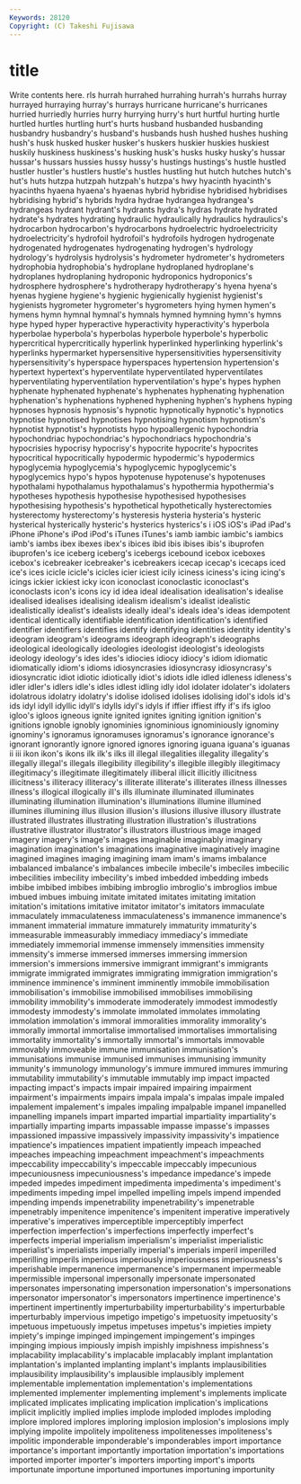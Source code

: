 ```yaml
---
Keywords: 28120 
Copyright: (C) Takeshi Fujisawa
---
```


# title

Write contents here.
rls
hurrah hurrahed hurrahing hurrah's hurrahs hurray hurrayed hurraying hurray's hurrays
hurricane hurricane's hurricanes hurried hurriedly hurries hurry hurrying hurry's hurt
hurtful hurting hurtle hurtled hurtles hurtling hurt's hurts husband husbanded
husbanding husbandry husbandry's husband's husbands hush hushed hushes hushing hush's
husk husked husker husker's huskers huskier huskies huskiest huskily huskiness
huskiness's husking husk's husks husky husky's hussar hussar's hussars hussies
hussy hussy's hustings hustings's hustle hustled hustler hustler's hustlers hustle's
hustles hustling hut hutch hutches hutch's hut's huts hutzpa hutzpah
hutzpah's hutzpa's hwy hyacinth hyacinth's hyacinths hyaena hyaena's hyaenas hybrid
hybridise hybridised hybridises hybridising hybrid's hybrids hydra hydrae hydrangea hydrangea's
hydrangeas hydrant hydrant's hydrants hydra's hydras hydrate hydrated hydrate's hydrates
hydrating hydraulic hydraulically hydraulics hydraulics's hydrocarbon hydrocarbon's hydrocarbons hydroelectric hydroelectricity
hydroelectricity's hydrofoil hydrofoil's hydrofoils hydrogen hydrogenate hydrogenated hydrogenates hydrogenating hydrogen's
hydrology hydrology's hydrolysis hydrolysis's hydrometer hydrometer's hydrometers hydrophobia hydrophobia's hydroplane
hydroplaned hydroplane's hydroplanes hydroplaning hydroponic hydroponics hydroponics's hydrosphere hydrosphere's hydrotherapy
hydrotherapy's hyena hyena's hyenas hygiene hygiene's hygienic hygienically hygienist hygienist's
hygienists hygrometer hygrometer's hygrometers hying hymen hymen's hymens hymn hymnal
hymnal's hymnals hymned hymning hymn's hymns hype hyped hyper hyperactive
hyperactivity hyperactivity's hyperbola hyperbolae hyperbola's hyperbolas hyperbole hyperbole's hyperbolic hypercritical
hypercritically hyperlink hyperlinked hyperlinking hyperlink's hyperlinks hypermarket hypersensitive hypersensitivities hypersensitivity
hypersensitivity's hyperspace hyperspaces hypertension hypertension's hypertext hypertext's hyperventilate hyperventilated hyperventilates
hyperventilating hyperventilation hyperventilation's hype's hypes hyphen hyphenate hyphenated hyphenate's hyphenates
hyphenating hyphenation hyphenation's hyphenations hyphened hyphening hyphen's hyphens hyping hypnoses
hypnosis hypnosis's hypnotic hypnotically hypnotic's hypnotics hypnotise hypnotised hypnotises hypnotising
hypnotism hypnotism's hypnotist hypnotist's hypnotists hypo hypoallergenic hypochondria hypochondriac hypochondriac's
hypochondriacs hypochondria's hypocrisies hypocrisy hypocrisy's hypocrite hypocrite's hypocrites hypocritical hypocritically
hypodermic hypodermic's hypodermics hypoglycemia hypoglycemia's hypoglycemic hypoglycemic's hypoglycemics hypo's hypos
hypotenuse hypotenuse's hypotenuses hypothalami hypothalamus hypothalamus's hypothermia hypothermia's hypotheses hypothesis
hypothesise hypothesised hypothesises hypothesising hypothesis's hypothetical hypothetically hysterectomies hysterectomy hysterectomy's
hysteresis hysteria hysteria's hysteric hysterical hysterically hysteric's hysterics hysterics's i
iOS iOS's iPad iPad's iPhone iPhone's iPod iPod's iTunes iTunes's
iamb iambic iambic's iambics iamb's iambs ibex ibexes ibex's ibices
ibid ibis ibises ibis's ibuprofen ibuprofen's ice iceberg iceberg's icebergs
icebound icebox iceboxes icebox's icebreaker icebreaker's icebreakers icecap icecap's icecaps
iced ice's ices icicle icicle's icicles icier iciest icily iciness
iciness's icing icing's icings ickier ickiest icky icon iconoclast iconoclastic
iconoclast's iconoclasts icon's icons icy id idea ideal idealisation idealisation's
idealise idealised idealises idealising idealism idealism's idealist idealistic idealistically idealist's
idealists ideally ideal's ideals idea's ideas idempotent identical identically identifiable
identification identification's identified identifier identifiers identifies identify identifying identities identity
identity's ideogram ideogram's ideograms ideograph ideograph's ideographs ideological ideologically ideologies
ideologist ideologist's ideologists ideology ideology's ides ides's idiocies idiocy idiocy's
idiom idiomatic idiomatically idiom's idioms idiosyncrasies idiosyncrasy idiosyncrasy's idiosyncratic idiot
idiotic idiotically idiot's idiots idle idled idleness idleness's idler idler's
idlers idle's idles idlest idling idly idol idolater idolater's idolaters
idolatrous idolatry idolatry's idolise idolised idolises idolising idol's idols id's
ids idyl idyll idyllic idyll's idylls idyl's idyls if iffier
iffiest iffy if's ifs igloo igloo's igloos igneous ignite ignited
ignites igniting ignition ignition's ignitions ignoble ignobly ignominies ignominious ignominiously
ignominy ignominy's ignoramus ignoramuses ignoramus's ignorance ignorance's ignorant ignorantly ignore
ignored ignores ignoring iguana iguana's iguanas ii iii ikon ikon's
ikons ilk ilk's ilks ill illegal illegalities illegality illegality's illegally
illegal's illegals illegibility illegibility's illegible illegibly illegitimacy illegitimacy's illegitimate illegitimately
illiberal illicit illicitly illicitness illicitness's illiteracy illiteracy's illiterate illiterate's illiterates
illness illnesses illness's illogical illogically ill's ills illuminate illuminated illuminates
illuminating illumination illumination's illuminations illumine illumined illumines illumining illus illusion
illusion's illusions illusive illusory illustrate illustrated illustrates illustrating illustration illustration's
illustrations illustrative illustrator illustrator's illustrators illustrious image imaged imagery imagery's
image's images imaginable imaginably imaginary imagination imagination's imaginations imaginative imaginatively
imagine imagined imagines imaging imagining imam imam's imams imbalance imbalanced
imbalance's imbalances imbecile imbecile's imbeciles imbecilic imbecilities imbecility imbecility's imbed
imbedded imbedding imbeds imbibe imbibed imbibes imbibing imbroglio imbroglio's imbroglios
imbue imbued imbues imbuing imitate imitated imitates imitating imitation imitation's
imitations imitative imitator imitator's imitators immaculate immaculately immaculateness immaculateness's immanence
immanence's immanent immaterial immature immaturely immaturity immaturity's immeasurable immeasurably immediacy
immediacy's immediate immediately immemorial immense immensely immensities immensity immensity's immerse
immersed immerses immersing immersion immersion's immersions immersive immigrant immigrant's immigrants
immigrate immigrated immigrates immigrating immigration immigration's imminence imminence's imminent imminently
immobile immobilisation immobilisation's immobilise immobilised immobilises immobilising immobility immobility's immoderate
immoderately immodest immodestly immodesty immodesty's immolate immolated immolates immolating immolation
immolation's immoral immoralities immorality immorality's immorally immortal immortalise immortalised immortalises
immortalising immortality immortality's immortally immortal's immortals immovable immovably immoveable immune
immunisation immunisation's immunisations immunise immunised immunises immunising immunity immunity's immunology
immunology's immure immured immures immuring immutability immutability's immutable immutably imp
impact impacted impacting impact's impacts impair impaired impairing impairment impairment's
impairments impairs impala impala's impalas impale impaled impalement impalement's impales
impaling impalpable impanel impanelled impanelling impanels impart imparted impartial impartiality
impartiality's impartially imparting imparts impassable impasse impasse's impasses impassioned impassive
impassively impassivity impassivity's impatience impatience's impatiences impatient impatiently impeach impeached
impeaches impeaching impeachment impeachment's impeachments impeccability impeccability's impeccable impeccably impecunious
impecuniousness impecuniousness's impedance impedance's impede impeded impedes impediment impedimenta impedimenta's
impediment's impediments impeding impel impelled impelling impels impend impended impending
impends impenetrability impenetrability's impenetrable impenetrably impenitence impenitence's impenitent imperative imperatively
imperative's imperatives imperceptible imperceptibly imperfect imperfection imperfection's imperfections imperfectly imperfect's
imperfects imperial imperialism imperialism's imperialist imperialistic imperialist's imperialists imperially imperial's
imperials imperil imperilled imperilling imperils imperious imperiously imperiousness imperiousness's imperishable
impermanence impermanence's impermanent impermeable impermissible impersonal impersonally impersonate impersonated impersonates
impersonating impersonation impersonation's impersonations impersonator impersonator's impersonators impertinence impertinence's impertinent
impertinently imperturbability imperturbability's imperturbable imperturbably impervious impetigo impetigo's impetuosity impetuosity's
impetuous impetuously impetus impetuses impetus's impieties impiety impiety's impinge impinged
impingement impingement's impinges impinging impious impiously impish impishly impishness impishness's
implacability implacability's implacable implacably implant implantation implantation's implanted implanting implant's
implants implausibilities implausibility implausibility's implausible implausibly implement implementable implementation implementation's
implementations implemented implementer implementing implement's implements implicate implicated implicates implicating
implication implication's implications implicit implicitly implied implies implode imploded implodes
imploding implore implored implores imploring implosion implosion's implosions imply implying
impolite impolitely impoliteness impolitenesses impoliteness's impolitic imponderable imponderable's imponderables import
importance importance's important importantly importation importation's importations imported importer importer's
importers importing import's imports importunate importune importuned importunes importuning importunity
